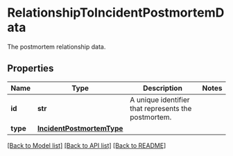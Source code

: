 # RelationshipToIncidentPostmortemData

The postmortem relationship data.

## Properties

| Name     | Type                                                    | Description                                         | Notes |
| -------- | ------------------------------------------------------- | --------------------------------------------------- | ----- |
| **id**   | **str**                                                 | A unique identifier that represents the postmortem. |
| **type** | [**IncidentPostmortemType**](IncidentPostmortemType.md) |                                                     |

[[Back to Model list]](README.md#documentation-for-models) [[Back to API list]](README.md#documentation-for-api-endpoints) [[Back to README]](README.md)
